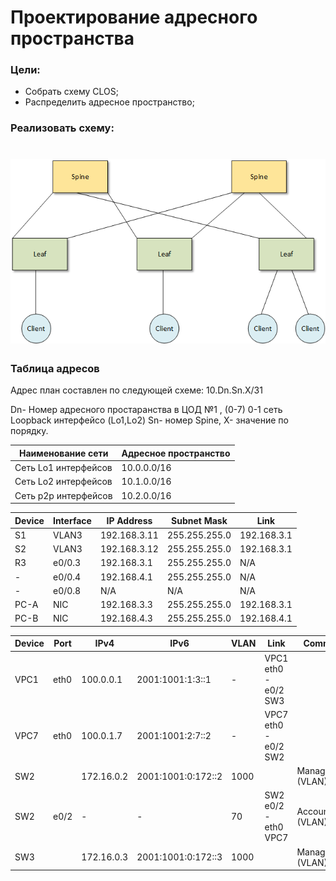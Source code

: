 # Проектирование адресного пространства

### Цели:
- Собрать схему CLOS;
- Распределить адресное пространство;

### Реализовать схему:

![Схема сети ](lab1.png)
=
### Таблица адресов 
Адрес план составлен по следующей схеме:
10.Dn.Sn.X/31

Dn- Номер адресного простаранства в ЦОД №1 , (0-7)
0-1 сеть Loopback интерфейсо (Lo1,Lo2)
Sn- номер Spine,
X- значение по порядку.

|Наименование сети|Адресное пространство
|---|---|
Сеть Lo1 интерфейсов|10.0.0.0/16
Сеть Lo2 интерфейсов|10.1.0.0/16
Сеть p2p интерфейсов|10.2.0.0/16

|Device|Interface|IP Address|Subnet Mask|Link
|---|---|---|---|---|
S1|VLAN3|192.168.3.11|255.255.255.0|192.168.3.1
S2|VLAN3|192.168.3.12|255.255.255.0|192.168.3.1
R3|e0/0.3|192.168.3.1|255.255.255.0|N/A|
-|e0/0.4|192.168.4.1|255.255.255.0|N/A|
-|e0/0.8|N/A|N/A|N/A|
PC-A|NIC|192.168.3.3|255.255.255.0|192.168.3.1
PC-B|NIC|192.168.4.3|255.255.255.0|192.168.4.1


|Device|Port|IPv4      |IPv6                                    |VLAN|Link              |Comment           |
|------|----|----------|----------------------------------------|----|------------------|------------------|
|VPC1  |eth0|100.0.0.1 |2001:1001:1:3::1                        |-   |VPC1 eth0 - e0/2 SW3|                 |
|VPC7  |eth0|100.0.1.7 |2001:1001:2:7::2                        |-   |VPC7 eth0 - e0/2 SW2|                 |
|SW2   |    |172.16.0.2|2001:1001:0:172::2                      |1000|                  |Management (VLAN)  |
|SW2   |e0/2|-         |-                                       |70  |SW2 e0/2 - eth0 VPC7|Accounting (VLAN)|
|SW3   |    |172.16.0.3|2001:1001:0:172::3                      |1000|                  |Management (VLAN)  |
